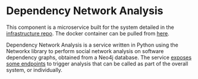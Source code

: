 # Dependency Network Analysis
This component is a microservice built for the system detailed in the [infrastructure repo](https://github.com/ryanlaycock/software-network-analysis-infrastructure).
The docker container can be pulled from [here](https://hub.docker.com/r/ryanlaycock/dependency-network-analysis).

Dependency Network Analysis is a service written in Python using the Networkx library to perform social network analysis
on software dependency graphs, obtained from a Neo4j database. The service [exposes some endpoints](dependency-network-analysis.yaml) 
to trigger analysis that can be called as part of the overall system, or individually.